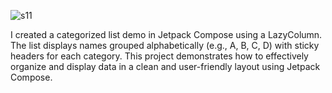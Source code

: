 ![s11](https://github.com/user-attachments/assets/dd18b44a-4b1d-4f5f-8cb2-74a0a0fb34ee)

I created a categorized list demo in Jetpack Compose using a LazyColumn. The list displays names grouped alphabetically (e.g., A, B, C, D) with sticky headers for each category. This project demonstrates how to effectively organize and display data in a clean and user-friendly layout using Jetpack Compose.
